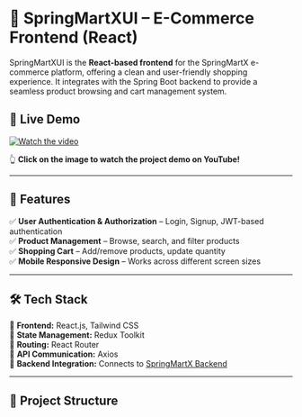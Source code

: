 # 🛒 SpringMartXUI – E-Commerce Frontend (React)  

SpringMartXUI is the **React-based frontend** for the SpringMartX e-commerce platform, offering a clean and user-friendly shopping experience. It integrates with the Spring Boot backend to provide a seamless product browsing and cart management system.  

## 🎥 Live Demo  
[![Watch the video](https://img.youtube.com/vi/hZ4hr1VJABQ/0.jpg)](https://youtu.be/hZ4hr1VJABQ)  

👆 **Click on the image to watch the project demo on YouTube!**  

---

## 🚀 **Features**  

✅ **User Authentication & Authorization** – Login, Signup, JWT-based authentication  
✅ **Product Management** – Browse, search, and filter products  
✅ **Shopping Cart** – Add/remove products, update quantity  
✅ **Mobile Responsive Design** – Works across different screen sizes  

---

## 🛠 **Tech Stack**  

🔹 **Frontend:** React.js, Tailwind CSS  
🔹 **State Management:** Redux Toolkit  
🔹 **Routing:** React Router  
🔹 **API Communication:** Axios  
🔹 **Backend Integration:** Connects to [SpringMartX Backend](https://github.com/Parthkarma/SpringMartX)  

---

## 📂 **Project Structure**  
